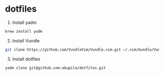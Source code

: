 # dotfiles

1. Install yadm

```bash
brew install yadm
```

2. Install Vundle

```bash
git clone https://github.com/VundleVim/Vundle.vim.git ~/.vim/bundle/Vundle.vim
```

3. Install dotfiles

```bash
yadm clone git@github.com:akupila/dotfiles.git
```

